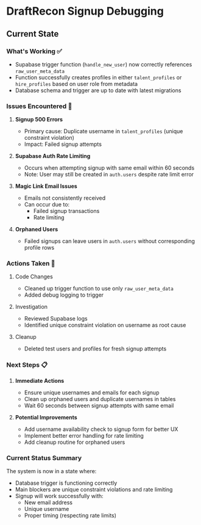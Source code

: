 # DraftRecon Signup Debugging

## Current State

### What's Working ✅

- Supabase trigger function (`handle_new_user`) now correctly references `raw_user_meta_data`
- Function successfully creates profiles in either `talent_profiles` or `hire_profiles` based on user role from metadata
- Database schema and trigger are up to date with latest migrations

### Issues Encountered 🚨

1. **Signup 500 Errors**
   - Primary cause: Duplicate username in `talent_profiles` (unique constraint violation)
   - Impact: Failed signup attempts

2. **Supabase Auth Rate Limiting**
   - Occurs when attempting signup with same email within 60 seconds
   - Note: User may still be created in `auth.users` despite rate limit error

3. **Magic Link Email Issues**
   - Emails not consistently received
   - Can occur due to:
     - Failed signup transactions
     - Rate limiting

4. **Orphaned Users**
   - Failed signups can leave users in `auth.users` without corresponding profile rows

### Actions Taken 🔧

1. Code Changes
   - Cleaned up trigger function to use only `raw_user_meta_data`
   - Added debug logging to trigger

2. Investigation
   - Reviewed Supabase logs
   - Identified unique constraint violation on username as root cause

3. Cleanup
   - Deleted test users and profiles for fresh signup attempts

### Next Steps 📋

1. **Immediate Actions**
   - Ensure unique usernames and emails for each signup
   - Clean up orphaned users and duplicate usernames in tables
   - Wait 60 seconds between signup attempts with same email

2. **Potential Improvements**
   - Add username availability check to signup form for better UX
   - Implement better error handling for rate limiting
   - Add cleanup routine for orphaned users

### Current Status Summary

The system is now in a state where:
- Database trigger is functioning correctly
- Main blockers are unique constraint violations and rate limiting
- Signup will work successfully with:
  - New email address
  - Unique username
  - Proper timing (respecting rate limits) 